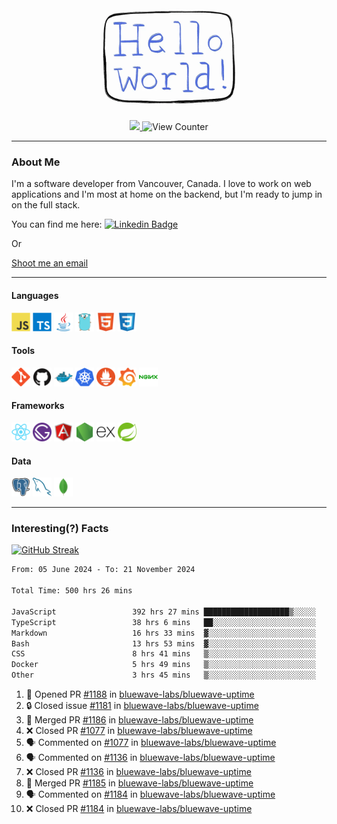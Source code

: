 <div align="center">
    <img src="./img/hello_world.webp" height="200px" width="">
    <div>
        <a href="https://www.linkedin.com/in/ajhollid">
            <img src="https://img.shields.io/badge/LinkedIn-blue"/>
        </a>
        <img src="https://komarev.com/ghpvc/?username=ajhollid&color=yellow" alt="View Counter">
    </div>
</div>

---

### About Me

I'm a software developer from Vancouver, Canada. I love to work on web applications and I'm most at home on the backend, but I'm ready to jump in on the full stack.

You can find me here: [![Linkedin Badge](https://img.shields.io/badge/-ajhollid-blue?style=flat&logo=Linkedin&logoColor=white)](https://www.linkedin.com/in/ajhollid)

Or

[Shoot me an email](mailto:ajhollid@gmail.com)

---

#### Languages

<div>
    <img src="./img/devicons/javascript-original.svg" width=30 height=30 alt="JavaScript">
    <img src="/img/devicons/typescript-original.svg" width=30 height=30 alt="TypeScript">
    <img src="./img/devicons/java-original.svg" width=30 height=30 alt="Java">
    <img src="./img/devicons/go-original.svg" width=30 height=30 alt="Golang">
    <img src="./img/devicons/html5-original.svg" width=30 height=30 alt="HTML 5">
    <img src="./img/devicons/css3-original.svg" width=30 height=30 alt="CSS 3">
</div>

#### Tools

<div>
    <img src="./img/devicons/git-original.svg" width=30 height=30 alt="Git">
    <img src="./img/devicons/github-original.svg" width=30 height=30 alt="Github">
    <img src="./img/devicons/docker-original.svg" width=30 
    height=30 alt="Docker">
    <img src="./img/devicons/kubernetes-original.svg" width=30 height=30 alt="K8">
    <img src="./img/devicons/prometheus-original.svg" width=30 height=30 alt="Prometheus">
    <img src="./img/devicons/grafana-original.svg" width=30 height=30 alt="Grafana">
    <img src="./img/devicons/nginx-original.svg" width=30 height=30 alt="Nginx">
</div>

#### Frameworks

<div>
    <img src="./img/devicons/react-original.svg" width=30 height=30 alt="React">
    <img src="./img/devicons/gatsby-original.svg" width=30 height=30 alt="Gatsby">
    <img src="./img/devicons/angularjs-original.svg" width=30 height=30 alt="AngularJS">
    <img src="./img/devicons/nodejs-original.svg" width=30 height=30 alt="NodeJS">
    <img src="./img/devicons/express-original.svg" width=30 height=30 alt="Express">
    <img src="./img/devicons/spring-original.svg" width=30 height=30 alt="Spring">
</div>

#### Data

<div>
    <img src="./img/devicons/postgresql-original.svg" width=30 height=30 alt="Postgresql">
    <img src="./img/devicons/mysql-original.svg" width=30 height=30 alt="Mysql">
    <img src="./img/devicons/mongodb-original.svg" width=30 height=30 alt="MongoDB">
</div>

---

### Interesting(?) Facts

[![GitHub Streak](http://github-readme-streak-stats.herokuapp.com?user=ajhollid)](https://git.io/streak-stats)

 <!--START_SECTION:waka-->

```txt
From: 05 June 2024 - To: 21 November 2024

Total Time: 500 hrs 26 mins

JavaScript                 392 hrs 27 mins ███████████████████▒░░░░░   77.84 %
TypeScript                 38 hrs 6 mins   ██░░░░░░░░░░░░░░░░░░░░░░░   07.56 %
Markdown                   16 hrs 33 mins  ▓░░░░░░░░░░░░░░░░░░░░░░░░   03.28 %
Bash                       13 hrs 53 mins  ▓░░░░░░░░░░░░░░░░░░░░░░░░   02.75 %
CSS                        8 hrs 41 mins   ▒░░░░░░░░░░░░░░░░░░░░░░░░   01.72 %
Docker                     5 hrs 49 mins   ▒░░░░░░░░░░░░░░░░░░░░░░░░   01.16 %
Other                      3 hrs 45 mins   ▒░░░░░░░░░░░░░░░░░░░░░░░░   00.75 %
```

<!--END_SECTION:waka-->


<!--START_SECTION:activity-->
1. 💪 Opened PR [#1188](https://github.com/bluewave-labs/bluewave-uptime/pull/1188) in [bluewave-labs/bluewave-uptime](https://github.com/bluewave-labs/bluewave-uptime)
2. 🔒 Closed issue [#1181](https://github.com/bluewave-labs/bluewave-uptime/issues/1181) in [bluewave-labs/bluewave-uptime](https://github.com/bluewave-labs/bluewave-uptime)
3. 🎉 Merged PR [#1186](https://github.com/bluewave-labs/bluewave-uptime/pull/1186) in [bluewave-labs/bluewave-uptime](https://github.com/bluewave-labs/bluewave-uptime)
4. ❌ Closed PR [#1077](https://github.com/bluewave-labs/bluewave-uptime/pull/1077) in [bluewave-labs/bluewave-uptime](https://github.com/bluewave-labs/bluewave-uptime)
5. 🗣 Commented on [#1077](https://github.com/bluewave-labs/bluewave-uptime/pull/1077#issuecomment-2495214116) in [bluewave-labs/bluewave-uptime](https://github.com/bluewave-labs/bluewave-uptime)
6. 🗣 Commented on [#1136](https://github.com/bluewave-labs/bluewave-uptime/pull/1136#issuecomment-2495213848) in [bluewave-labs/bluewave-uptime](https://github.com/bluewave-labs/bluewave-uptime)
7. ❌ Closed PR [#1136](https://github.com/bluewave-labs/bluewave-uptime/pull/1136) in [bluewave-labs/bluewave-uptime](https://github.com/bluewave-labs/bluewave-uptime)
8. 🎉 Merged PR [#1185](https://github.com/bluewave-labs/bluewave-uptime/pull/1185) in [bluewave-labs/bluewave-uptime](https://github.com/bluewave-labs/bluewave-uptime)
9. 🗣 Commented on [#1184](https://github.com/bluewave-labs/bluewave-uptime/pull/1184#issuecomment-2495211827) in [bluewave-labs/bluewave-uptime](https://github.com/bluewave-labs/bluewave-uptime)
10. ❌ Closed PR [#1184](https://github.com/bluewave-labs/bluewave-uptime/pull/1184) in [bluewave-labs/bluewave-uptime](https://github.com/bluewave-labs/bluewave-uptime)
<!--END_SECTION:activity-->
